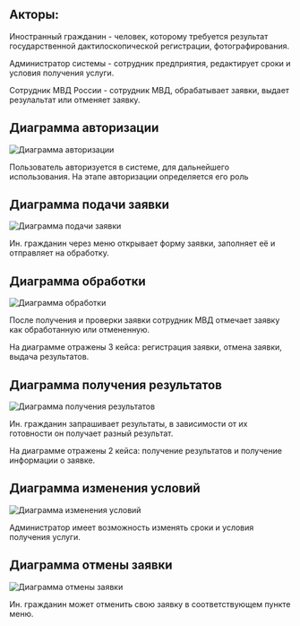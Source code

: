 Акторы:
-
Иностранный гражданин - человек, которому требуется результат государственной дактилоскопической регистрации, фотографирования.

Администратор системы - сотрудник предприятия, редактирует сроки и условия получения услуги.

Сотрудник МВД России - сотрудник МВД, обрабатывает заявки, выдает резулальтат или отменяет заявку.

Диаграмма авторизации
-
![Диаграмма авторизации](https://github.com/user-attachments/assets/b6a054f8-084d-4ce0-920c-a7f9a57995f5)





Пользователь авторизуется в системе, для дальнейшего использования. На этапе авторизации определяется его роль


Диаграмма подачи заявки
-
![Диаграмма подачи заявки](https://github.com/user-attachments/assets/7d403f5f-d874-459b-9965-0ec873a09902)




Ин. гражданин через меню открывает форму заявки, заполняет её и отправляет на обработку.


Диаграмма обработки
-
![Диаграмма обработки](https://github.com/user-attachments/assets/bd5447fc-762a-4323-a30c-51c6a5b237e3)




После получения и проверки заявки сотрудник МВД отмечает заявку как обработанную или отмененную.

На диаграмме отражены 3 кейса: регистрация заявки, отмена заявки, выдача результатов.



Диаграмма получения результатов
-
![Диаграмма получения результатов](https://github.com/user-attachments/assets/ca9325e0-79ac-46c3-8255-47dd909aca9b)





Ин. гражданин запрашивает результаты, в зависимости от их готовности он получает разный результат.

На диаграмме отражены 2 кейса: получение результатов и получение информации о заявке.


Диаграмма изменения условий
-
![Диаграмма изменения условий](https://github.com/user-attachments/assets/9e9d7609-7172-4c5d-bbaa-0ddd2384a456)





Администратор имеет возможность изменять сроки и условия получения услуги.


Диаграмма отмены заявки
-
![Диаграмма отмены заявки](https://github.com/user-attachments/assets/6bf76932-de88-434e-9c51-9d667f792e0f)




Ин. гражданин может отменить свою заявку в соответствующем пункте меню.
